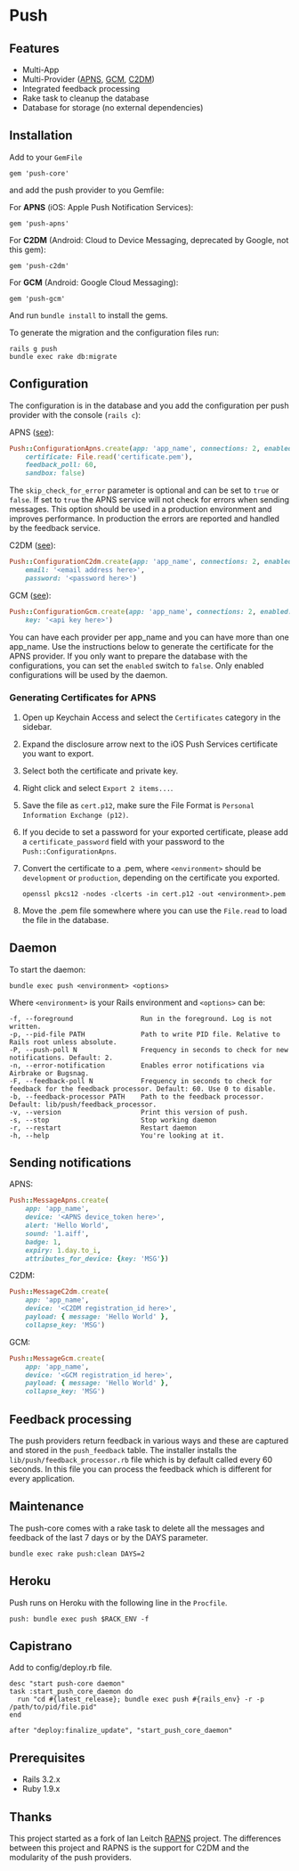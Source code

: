 # Push

## Features

* Multi-App
* Multi-Provider ([APNS](https://github.com/tompesman/push-apns), [GCM](https://github.com/tompesman/push-gcm), [C2DM](https://github.com/tompesman/push-c2dm))
* Integrated feedback processing
* Rake task to cleanup the database
* Database for storage (no external dependencies)

## Installation

Add to your `GemFile`

    gem 'push-core'

and add the push provider to you Gemfile:

For __APNS__ (iOS: Apple Push Notification Services):

    gem 'push-apns'
    
For __C2DM__ (Android: Cloud to Device Messaging, deprecated by Google, not this gem):

    gem 'push-c2dm'

For __GCM__ (Android: Google Cloud Messaging):

    gem 'push-gcm'

And run `bundle install` to install the gems.

To generate the migration and the configuration files run:

    rails g push
    bundle exec rake db:migrate

## Configuration

The configuration is in the database and you add the configuration per push provider with the console (`rails c`):

APNS ([see](https://github.com/tompesman/push-core#generating-certificates)):
```ruby
Push::ConfigurationApns.create(app: 'app_name', connections: 2, enabled: true,
    certificate: File.read('certificate.pem'),
    feedback_poll: 60,
    sandbox: false)
```

The `skip_check_for_error` parameter is optional and can be set to `true` or `false`. If set to `true` the APNS service will not check for errors when sending messages. This option should be used in a production environment and improves performance. In production the errors are reported and handled by the feedback service.

C2DM ([see](https://developers.google.com/android/c2dm/)):
```ruby
Push::ConfigurationC2dm.create(app: 'app_name', connections: 2, enabled: true,
    email: '<email address here>',
    password: '<password here>')
```

GCM ([see](http://developer.android.com/guide/google/gcm/gs.html)):
```ruby
Push::ConfigurationGcm.create(app: 'app_name', connections: 2, enabled: true,
    key: '<api key here>')
```

You can have each provider per app_name and you can have more than one app_name. Use the instructions below to generate the certificate for the APNS provider. If you only want to prepare the database with the configurations, you can set the `enabled` switch to `false`. Only enabled configurations will be used by the daemon.

### Generating Certificates for APNS

1. Open up Keychain Access and select the `Certificates` category in the sidebar.
2. Expand the disclosure arrow next to the iOS Push Services certificate you want to export.
3. Select both the certificate and private key.
4. Right click and select `Export 2 items...`.
5. Save the file as `cert.p12`, make sure the File Format is `Personal Information Exchange (p12)`.
6. If you decide to set a password for your exported certificate, please add a `certificate_password` field with your password to the `Push::ConfigurationApns`.
7. Convert the certificate to a .pem, where `<environment>` should be `development` or `production`, depending on the certificate you exported.

    `openssl pkcs12 -nodes -clcerts -in cert.p12 -out <environment>.pem`
      
8. Move the .pem file somewhere where you can use the `File.read` to load the file in the database.

## Daemon

To start the daemon:

    bundle exec push <environment> <options>
    
Where `<environment>` is your Rails environment and `<options>` can be:

    -f, --foreground                 Run in the foreground. Log is not written.
    -p, --pid-file PATH              Path to write PID file. Relative to Rails root unless absolute.
    -P, --push-poll N                Frequency in seconds to check for new notifications. Default: 2.
    -n, --error-notification         Enables error notifications via Airbrake or Bugsnag.
    -F, --feedback-poll N            Frequency in seconds to check for feedback for the feedback processor. Default: 60. Use 0 to disable.
    -b, --feedback-processor PATH    Path to the feedback processor. Default: lib/push/feedback_processor.
    -v, --version                    Print this version of push.
    -s, --stop                       Stop working daemon
    -r, --restart                    Restart daemon
    -h, --help                       You're looking at it.

## Sending notifications
APNS:
```ruby
Push::MessageApns.create(
    app: 'app_name',
    device: '<APNS device_token here>',
    alert: 'Hello World',
    sound: '1.aiff',
    badge: 1,
    expiry: 1.day.to_i, 
    attributes_for_device: {key: 'MSG'})
```
C2DM:
```ruby
Push::MessageC2dm.create(
    app: 'app_name',
    device: '<C2DM registration_id here>',
    payload: { message: 'Hello World' },
    collapse_key: 'MSG')
```

GCM:
```ruby
Push::MessageGcm.create(
    app: 'app_name',
    device: '<GCM registration_id here>',
    payload: { message: 'Hello World' },
    collapse_key: 'MSG')
```

## Feedback processing

The push providers return feedback in various ways and these are captured and stored in the `push_feedback` table. The installer installs the `lib/push/feedback_processor.rb` file which is by default called every 60 seconds. In this file you can process the feedback which is different for every application.

## Maintenance

The push-core comes with a rake task to delete all the messages and feedback of the last 7 days or by the DAYS parameter.

    bundle exec rake push:clean DAYS=2

## Heroku

Push runs on Heroku with the following line in the `Procfile`.

    push: bundle exec push $RACK_ENV -f

## Capistrano

Add to config/deploy.rb file. 

    desc "start push-core daemon"
    task :start_push_core_daemon do
      run "cd #{latest_release}; bundle exec push #{rails_env} -r -p /path/to/pid/file.pid"
    end

    after "deploy:finalize_update", "start_push_core_daemon"

## Prerequisites

* Rails 3.2.x
* Ruby 1.9.x

## Thanks

This project started as a fork of Ian Leitch [RAPNS](https://github.com/ileitch/rapns) project. The differences between this project and RAPNS is the support for C2DM and the modularity of the push providers.

